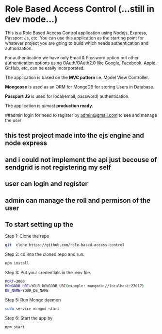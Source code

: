 # Role Based Access Control (...still in dev mode...)

This is a Role Based Access Control application using Nodejs, Express, Passport Js, etc.
You can use this application as the starting point for whatever project you are going to build which needs authentication and authorization.

For authentication we have only Email & Password option but other authentication options using OAuth/OAuth2.0 like Google, Facebook, Apple, GitHub, etc, can be easily incorporated.

The application is based on the **MVC pattern** i.e. Model View Controller.

**Mongoose** is used as an ORM for MongoDB for storing Users in Database.

**Passport JS** is used for local(email, password) authentication.

The application is _almost_ **production ready**.

##admin login for need to register by admin@gmail.com to see and manage the user 
## this test project made into the ejs engine and node express 
## and i could not implement the api just becouse of sendgrid is not registering my self
## user can login and register
## admin can manage the roll and permison of the user 


## To start setting up the 

Step 1: Clone the repo

```bash
git  clone https://github.com/role-based-access-control
```

Step 2: cd into the cloned repo and run:

```bash
npm install
```

Step 3: Put your credentials in the .env file.

```bash
PORT=3000
MONGODB_URI=YOUR_MONGODB_URI(example: mongodb://localhost:27017)
DB_NAME=YOUR_DB_NAME
```




Step 5: Run Mongo daemon

```bash
sudo service mongod start
```

Step 6: Start the app by

```bash
npm start
```




